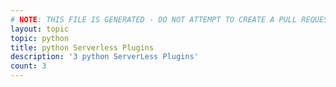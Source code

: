 ```yaml
---
# NOTE: THIS FILE IS GENERATED - DO NOT ATTEMPT TO CREATE A PULL REQUEST TO UPDATE THE DATA. 
layout: topic
topic: python
title: python Serverless Plugins
description: '3 python ServerLess Plugins'
count: 3
---
```

